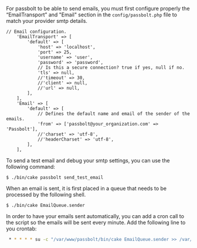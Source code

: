 For passbolt to be able to send emails, you must first configure properly the “EmailTransport” and "Email" section in the 
`config/passbolt.php` file to match your provider smtp details.
```
// Email configuration.
    'EmailTransport' => [
        'default' => [
            'host' => 'localhost',
            'port' => 25,
            'username' => 'user',
            'password' => 'password',
            // Is this a secure connection? true if yes, null if no.
            'tls' => null,
            //'timeout' => 30,
            //'client' => null,
            //'url' => null,
        ],
    ],
    'Email' => [
        'default' => [
            // Defines the default name and email of the sender of the emails.
            'from' => ['passbolt@your_organization.com' => 'Passbolt'],
            //'charset' => 'utf-8',
            //'headerCharset' => 'utf-8',
        ],
    ],
```

To send a test email and debug your smtp settings, you can use the following command:
```shell
$ ./bin/cake passbolt send_test_email
```

When an email is sent, it is first placed in a queue that needs to be processed by the following shell.
```shell
$ ./bin/cake EmailQueue.sender
```

In order to have your emails sent automatically, you can add a cron call to the script so the emails will be sent every minute. 
Add the following line to you crontab:
```bash
 * * * * * su -c "/var/www/passbolt/bin/cake EmailQueue.sender >> /var/log/passbolt.log" -s /bin/bash {{ include.webserver_user }}
```